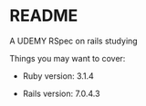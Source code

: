 # README

A UDEMY RSpec on rails studying

Things you may want to cover:

* Ruby version: 3.1.4

* Rails version: 7.0.4.3


